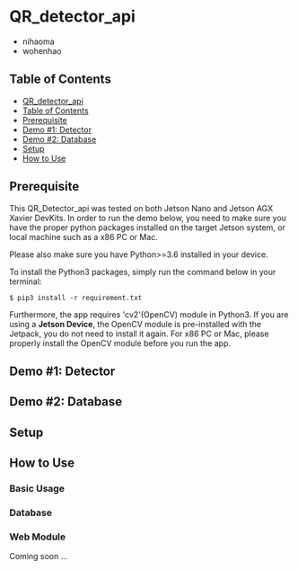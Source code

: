 # QR_detector_api

* nihaoma
* wohenhao

Table of Contents
-----------------

* [QR_detector_api](#qrdetectorapi)
* [Table of Contents](#table-of-contents)
* [Prerequisite](#prerequisite)
* [Demo #1: Detector](#demo-1-detector)
* [Demo #2: Database](#demo-2-database)
* [Setup](#setup)
* [How to Use](#how-to-use)


Prerequisite
------------

This QR_Detector_api was tested on both Jetson Nano and Jetson AGX Xavier DevKits. In order to run the demo below, you need to make sure you have the proper python packages installed on the target Jetson system, or local machine such as a x86 PC or Mac.

Please also make sure you have Python>=3.6 installed in your device.

To install the Python3 packages, simply run the command below in your terminal:

```shell
$ pip3 install -r requirement.txt
```

Furthermore, the app requires 'cv2'(OpenCV) module in Python3. If you are using a **Jetson Device**, the OpenCV module is pre-installed with the Jetpack, you do not need to install it again. For x86 PC or Mac, please properly install the OpenCV module before you run the app.

<a name="prerequisite"></a>

Demo #1: Detector
-----------------

Demo #2: Database
-----------------

Setup
-----

How to Use
----------

### Basic Usage

### Database

### Web Module

Coming soon ...

